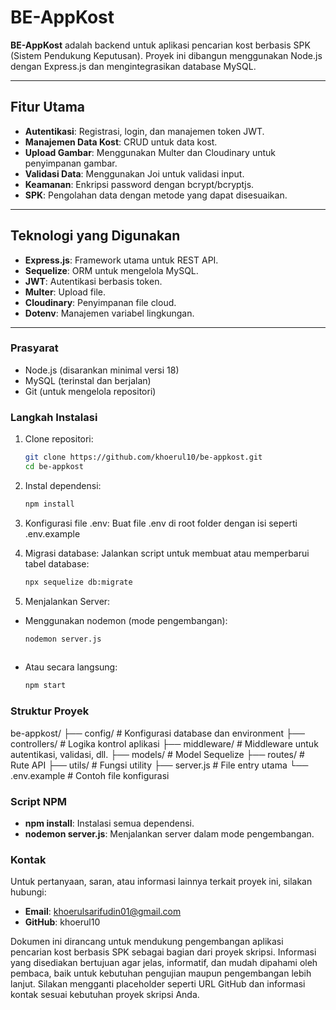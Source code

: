 # BE-AppKost

**BE-AppKost** adalah backend untuk aplikasi pencarian kost berbasis SPK (Sistem Pendukung Keputusan). Proyek ini dibangun menggunakan Node.js dengan Express.js dan mengintegrasikan database MySQL. 

---


## Fitur Utama

- **Autentikasi**: Registrasi, login, dan manajemen token JWT.
- **Manajemen Data Kost**: CRUD untuk data kost.
- **Upload Gambar**: Menggunakan Multer dan Cloudinary untuk penyimpanan gambar.
- **Validasi Data**: Menggunakan Joi untuk validasi input.
- **Keamanan**: Enkripsi password dengan bcrypt/bcryptjs.
- **SPK**: Pengolahan data dengan metode yang dapat disesuaikan.

---


## Teknologi yang Digunakan

- **Express.js**: Framework utama untuk REST API.
- **Sequelize**: ORM untuk mengelola MySQL.
- **JWT**: Autentikasi berbasis token.
- **Multer**: Upload file.
- **Cloudinary**: Penyimpanan file cloud.
- **Dotenv**: Manajemen variabel lingkungan.

---


### Prasyarat

- Node.js (disarankan minimal versi 18)
- MySQL (terinstal dan berjalan)
- Git (untuk mengelola repositori)


### Langkah Instalasi

1. Clone repositori:
   ```bash
   git clone https://github.com/khoerul10/be-appkost.git
   cd be-appkost

2. Instal dependensi:
   ```bash
   npm install

3. Konfigurasi file .env:
   Buat file .env di root folder dengan isi seperti .env.example

4. Migrasi database: Jalankan script untuk membuat atau memperbarui tabel database:
   ```bash
   npx sequelize db:migrate

5. Menjalankan Server:

- Menggunakan nodemon (mode pengembangan): 
   ```bash
   nodemon server.js
     
- Atau secara langsung:
   ```bash
   npm start


### Struktur Proyek

be-appkost/
├── config/               # Konfigurasi database dan environment
├── controllers/          # Logika kontrol aplikasi
├── middleware/           # Middleware untuk autentikasi, validasi, dll.
├── models/               # Model Sequelize
├── routes/               # Rute API
├── utils/                # Fungsi utility
├── server.js             # File entry utama
└── .env.example          # Contoh file konfigurasi


### Script NPM 

- **npm install**: Instalasi semua dependensi.
- **nodemon server.js**: Menjalankan server dalam mode pengembangan.


### Kontak

Untuk pertanyaan, saran, atau informasi lainnya terkait proyek ini, silakan hubungi:

- **Email**: khoerulsarifudin01@gmail.com
- **GitHub**: khoerul10


Dokumen ini dirancang untuk mendukung pengembangan aplikasi pencarian kost berbasis SPK sebagai bagian dari proyek skripsi. Informasi yang disediakan bertujuan agar jelas, informatif, dan mudah dipahami oleh pembaca, baik untuk kebutuhan pengujian maupun pengembangan lebih lanjut. Silakan mengganti placeholder seperti URL GitHub dan informasi kontak sesuai kebutuhan proyek skripsi Anda.
